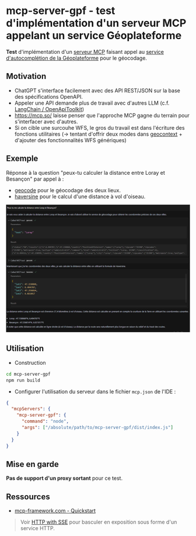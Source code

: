 # mcp-server-gpf - test d'implémentation d'un serveur MCP appelant un service Géoplateforme

**Test** d'implémentation d'un [serveur MCP](https://github.com/modelcontextprotocol/servers?tab=readme-ov-file#model-context-protocol-servers) faisant appel au [service d'autocomplétion de la Géoplateforme](https://geoservices.ign.fr/documentation/services/services-geoplateforme/autocompletion) pour le géocodage.

## Motivation

* ChatGPT s'interface facilement avec des API REST/JSON sur la base des spécifications OpenAPI.
* Appeler une API demande plus de travail avec d'autres LLM (c.f. [LangChain / OpenApiToolkit](https://js.langchain.com/docs/integrations/toolkits/openapi/))
* https://mcp.so/ laisse penser que l'approche MCP gagne du terrain pour s'interfacer avec d'autres.
* Si on cible une surcouhe WFS, le gros du travail est dans l'écriture des fonctions utilitaires (-> tentant d'offrir deux modes dans [geocontext](https://github.com/mborne/geocontext) + d'ajouter des fonctionnalités WFS génériques)

## Exemple

Réponse à la question "peux-tu calculer la distance entre Loray et Besançon" par appel à :

* [geocode](src/tools/GeocodeTool.ts) pour le géocodage des deux lieux.
* [haversine](src/tools/HaversineTool.ts) pour le calcul d'une distance à vol d'oiseau.

![exemple géocodage](docs/distance-loray-besancon.png)

## Utilisation

* Construction

```bash
cd mcp-server-gpf
npm run build
```

* Configurer l'utilisation du serveur dans le fichier `mcp.json` de l'IDE :

```json
{
  "mcpServers": {
    "mcp-server-gpf": {
      "command": "node",
      "args": ["/absolute/path/to/mcp-server-gpf/dist/index.js"]
    }
  }
}
```

## Mise en garde

**Pas de support d'un proxy sortant** pour ce test.


## Ressources

* [mcp-framework.com - Quickstart](https://mcp-framework.com/docs/quickstart)

> Voir [HTTP with SSE](https://github.com/modelcontextprotocol/typescript-sdk?tab=readme-ov-file#http-with-sse) pour basculer en exposition sous forme d'un service HTTP.

